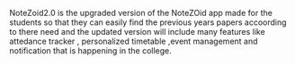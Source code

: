 NoteZoid2.0 is the upgraded version of the NoteZOid app made for the students so that they can easily find the previous years papers accoording to there need and the updated version will include many features like attedance tracker , personalized timetable ,event management and notification that is happening in the college.

